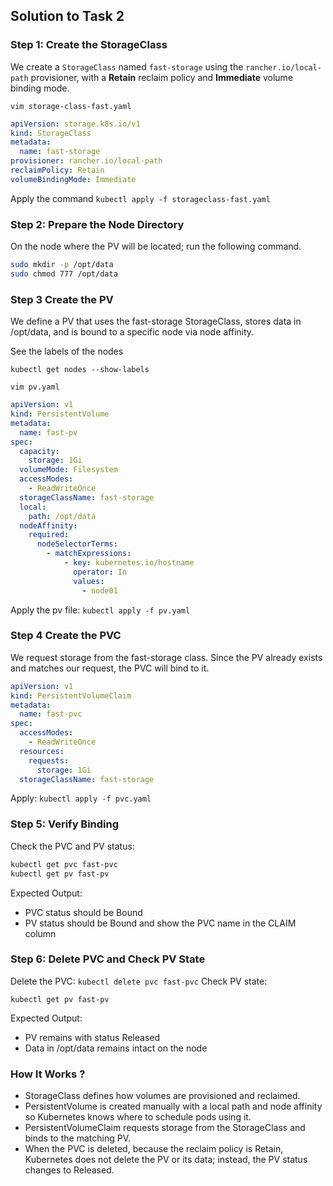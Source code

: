 ## Solution to Task 2

### Step 1: Create the StorageClass

We create a `StorageClass` named `fast-storage` using the `rancher.io/local-path` provisioner, with a **Retain** reclaim policy and **Immediate** volume binding mode.

`vim storage-class-fast.yaml` 
```yaml
apiVersion: storage.k8s.io/v1
kind: StorageClass
metadata:
  name: fast-storage
provisioner: rancher.io/local-path
reclaimPolicy: Retain
volumeBindingMode: Immediate
```

Apply the command `kubectl apply -f storageclass-fast.yaml`

### Step 2: Prepare the Node Directory
On the node where the PV will be located; run the following command.

```bash
sudo mkdir -p /opt/data
sudo chmod 777 /opt/data
```

###

### Step 3  Create the PV

We define a PV that uses the fast-storage StorageClass, stores data in /opt/data, and is bound to a specific node via node affinity.

See the labels of the nodes

`kubectl get nodes --show-labels`

`vim pv.yaml`
```yaml
apiVersion: v1
kind: PersistentVolume
metadata:
  name: fast-pv
spec:
  capacity:
    storage: 1Gi
  volumeMode: Filesystem
  accessModes:
    - ReadWriteOnce
  storageClassName: fast-storage
  local:
    path: /opt/data
  nodeAffinity:
    required:
      nodeSelectorTerms:
        - matchExpressions:
            - key: kubernetes.io/hostname
              operator: In
              values:
                - node01
```

Apply the pv file: `kubectl apply -f pv.yaml`

### Step 4 Create the PVC

We request storage from the fast-storage class. Since the PV already exists and matches our request, the PVC will bind to it.

```yaml
apiVersion: v1
kind: PersistentVolumeClaim
metadata:
  name: fast-pvc
spec:
  accessModes:
    - ReadWriteOnce
  resources:
    requests:
      storage: 1Gi
  storageClassName: fast-storage
```

Apply: `kubectl apply -f pvc.yaml`

### Step 5: Verify Binding
Check the PVC and PV status:
```bash
kubectl get pvc fast-pvc
kubectl get pv fast-pv
```

Expected Output:

- PVC status should be Bound
- PV status should be Bound and show the PVC name in the CLAIM column

### Step 6:  Delete PVC and Check PV State
Delete the PVC:
`kubectl delete pvc fast-pvc`
Check PV state:

`kubectl get pv fast-pv`

Expected Output:

- PV remains with status Released
- Data in /opt/data remains intact on the node

### How It Works ?

- StorageClass defines how volumes are provisioned and reclaimed.
- PersistentVolume is created manually with a local path and node affinity so Kubernetes knows where to schedule pods using it.
- PersistentVolumeClaim requests storage from the StorageClass and binds to the matching PV.
- When the PVC is deleted, because the reclaim policy is Retain, Kubernetes does not delete the PV or its data; instead, the PV status changes to Released.